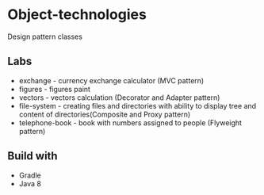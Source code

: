 # Object-technologies
Design pattern classes

## Labs

* exchange - currency exchange calculator (MVC pattern)
* figures - figures paint
* vectors - vectors calculation (Decorator and Adapter pattern)
* file-system - creating files and directories with ability to display tree and content of directories(Composite and Proxy pattern)
* telephone-book - book with numbers assigned to people (Flyweight pattern)

## Build with

* Gradle
* Java 8

